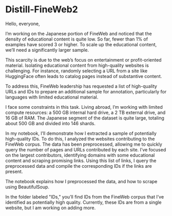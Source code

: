 # Distill-FineWeb2

Hello, everyone,

I’m working on the Japanese portion of FineWeb and noticed that the density of educational content is quite low. So far, fewer than 1% of examples have scored 3 or higher. To scale up the educational content, we’ll need a significantly larger sample.

This scarcity is due to the web’s focus on entertainment or profit-oriented material. Isolating educational content from high-quality websites is challenging. For instance, randomly selecting a URL from a site like HuggingFace often leads to catalog pages instead of substantive content.

To address this, FineWeb leadership has requested a list of high-quality URLs and IDs to prepare an additional sample for annotation, particularly for languages with limited educational material.

I face some constraints in this task. Living abroad, I’m working with limited compute resources: a 500 GB internal hard drive, a 2 TB external drive, and 16 GB of RAM. The Japanese segment of the dataset is quite large, totaling about 500 GB and divided into 146 shards.

In my notebook, I’ll demonstrate how I extracted a sample of potentially high-quality IDs. To do this, I analyzed the websites contributing to the FineWeb corpus. The data has been preprocessed, allowing me to quickly query the number of pages and URLs contributed by each site. I’ve focused on the largest contributors, identifying domains with some educational content and scraping promising links. Using this list of links, I query the preprocessed data and compile the corresponding IDs if the links are present.

The notebook explains how I preprocessed the data, and how to scrape using BeautifulSoup.

In the folder labeled "IDs," you’ll find IDs from the FineWeb corpus that I’ve identified as potentially high quality. Currently, these IDs are from a single website, but I am working on adding more.
